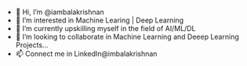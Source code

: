 - 👋 Hi, I’m @iambalakrishnan
- 👀 I’m interested in Machine Learing | Deep Learning
- 🌱 I’m currently upskilling myself in the field of AI/ML/DL
- 💞️ I’m looking to collaborate in Machine Learning and Deeep Learning Projects...
- 📫 Connect me in LinkedIn@imbalakrishnan
<!---
iambalakrishnan/iambalakrishnan is a ✨ special ✨ repository because its `README.md` (this file) appears on your GitHub profile.
You can click the Preview link to take a look at your changes.
--->
